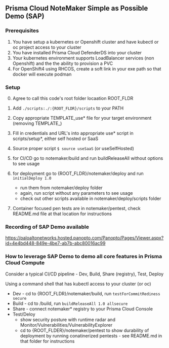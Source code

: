 ## Prisma Cloud NoteMaker Simple as Possible Demo (SAP)

### Prerequisites
1. You have setup a kubernetes or Openshift cluster and have kubectl or oc project access to your cluster
2. You have installed Prisma Cloud DefenderDS into your cluster
3. Your kubernetes environment supports LoadBalancer services (non Openshift) and the the ability to provision a PVC
3. For OpenShift4 using RHCOS, create a soft link in your exe path so that docker will execute podman

### Setup
0. Agree to call this code's root folder locaation ROOT_FLDR
1. Add `./scripts:./:{ROOT_FLDR}/scripts` to your PATH
2. Copy appropriate TEMPLATE_use* file for your target environment (removing TEMPLATE_)
3. Fill in credentials and URL's into appropriate use* script in scripts/setup*, either self hosted or SaaS 
4. Source proper script   `$ source useSaaS` (or useSelfHosted) 
5. for CI/CD go to notemaker/build and run buildReleaseAll without options to see usage
6. for deployment go to {ROOT_FLDR}/notemaker/deploy and run `initialDeploy 1.0`
	* run them from notemaker/deploy folder
    * again, run script without any parameters to see usage
    * check out other scripts available in notemaker/deploy/scripts folder
    
7. Container focused pen tests are in notemaker/pentest, check README.md file at that location for instructions 

### Recording of SAP Demo available
 https://paloaltonetworks.hosted.panopto.com/Panopto/Pages/Viewer.aspx?id=4e4bd448-849e-4be7-ab7b-abc80016ac99

### How to leverage SAP Demo to demo all core features in Prisma Cloud Compute
Consider a typical CI/CD pipeline - Dev, Build, Share (registry), Test, Deploy

Using a command shell that has kubectl access to your cluster (or oc)
* Dev - cd to {ROOT_FLDR}/notemaker/build, run `testForCommitRediness secure`
* Build - cd to /build, run `buildReleaseAll 1.0 allsecure`
* Share - connect notemaker* registry to your Prisma Cloud Console
* Test/Deloy
   - show security posture with runtime radar and Monitor/Vulnerabilities/VulnerabilityExplorer
   - cd to {ROOT_FLDER}/notemaker/pentest to show durability of deployment by running conatinerized pentests - see README.md in that folder for instructions 

